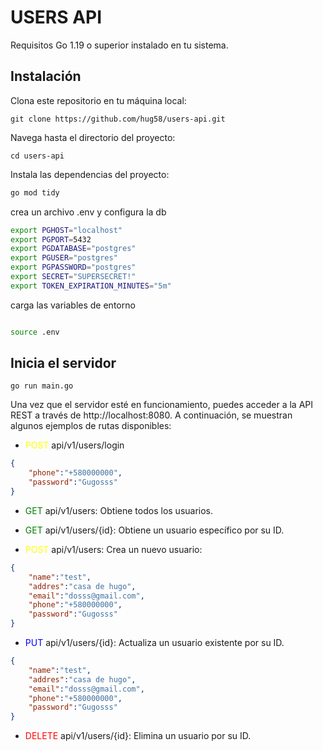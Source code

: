 
# USERS API


Requisitos
Go 1.19 o superior instalado en tu sistema.

## Instalación
Clona este repositorio en tu máquina local:

```
git clone https://github.com/hug58/users-api.git
```
Navega hasta el directorio del proyecto:

```
cd users-api
```

Instala las dependencias del proyecto:

```sh
go mod tidy 
```

crea un archivo .env y configura la db
```sh
export PGHOST="localhost"
export PGPORT=5432
export PGDATABASE="postgres"
export PGUSER="postgres"
export PGPASSWORD="postgres"
export SECRET="SUPERSECRET!"
export TOKEN_EXPIRATION_MINUTES="5m"
```
carga las variables de entorno
```sh

source .env
```

## Inicia el servidor

```
go run main.go
```


Una vez que el servidor esté en funcionamiento, puedes acceder a la API REST a través de http://localhost:8080. A continuación, se muestran algunos ejemplos de rutas disponibles:

* <span style="color: yellow">POST</span> api/v1/users/login 
```json
{
    "phone":"+580000000",
    "password":"Gugosss"
}
```
* <span style="color: green">GET</span> api/v1/users: Obtiene todos los usuarios.
* <span style="color: green">GET</span> api/v1/users/{id}: Obtiene un usuario específico por su ID.

* <span style="color: yellow">POST</span> api/v1/users: Crea un nuevo usuario:
```json
{
    "name":"test",
    "addres":"casa de hugo",
    "email":"dosss@gmail.com",
    "phone":"+580000000",
    "password":"Gugosss"
}
```

* <span style="color: blue">PUT</span> api/v1/users/{id}: Actualiza un usuario existente por su ID.
```json
{
    "name":"test",
    "addres":"casa de hugo",
    "email":"dosss@gmail.com",
    "phone":"+580000000",
    "password":"Gugosss"
}
```


* <span style="color: red">DELETE</span> api/v1/users/{id}: Elimina un usuario por su ID.
